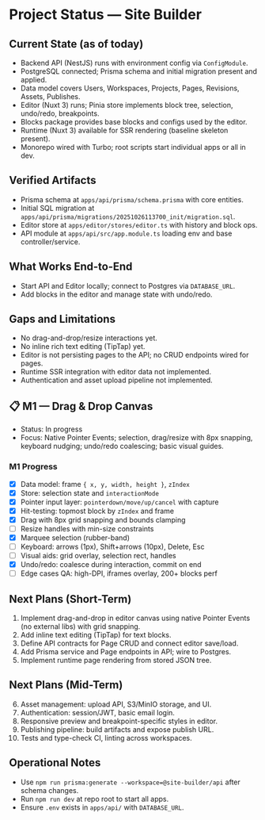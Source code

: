 # Project Status — Site Builder

## Current State (as of today)

- Backend API (NestJS) runs with environment config via `ConfigModule`.
- PostgreSQL connected; Prisma schema and initial migration present and applied.
- Data model covers Users, Workspaces, Projects, Pages, Revisions, Assets, Publishes.
- Editor (Nuxt 3) runs; Pinia store implements block tree, selection, undo/redo, breakpoints.
- Blocks package provides base blocks and configs used by the editor.
- Runtime (Nuxt 3) available for SSR rendering (baseline skeleton present).
- Monorepo wired with Turbo; root scripts start individual apps or all in dev.

## Verified Artifacts

- Prisma schema at `apps/api/prisma/schema.prisma` with core entities.
- Initial SQL migration at `apps/api/prisma/migrations/20251026113700_init/migration.sql`.
- Editor store at `apps/editor/stores/editor.ts` with history and block ops.
- API module at `apps/api/src/app.module.ts` loading env and base controller/service.

## What Works End-to-End

- Start API and Editor locally; connect to Postgres via `DATABASE_URL`.
- Add blocks in the editor and manage state with undo/redo.

## Gaps and Limitations

- No drag-and-drop/resize interactions yet.
- No inline rich text editing (TipTap) yet.
- Editor is not persisting pages to the API; no CRUD endpoints wired for pages.
- Runtime SSR integration with editor data not implemented.
- Authentication and asset upload pipeline not implemented.

## 📋 M1 — Drag & Drop Canvas

- Status: In progress
- Focus: Native Pointer Events; selection, drag/resize with 8px snapping, keyboard nudging; undo/redo coalescing; basic visual guides.

### M1 Progress
- [x] Data model: frame `{ x, y, width, height }`, `zIndex`
- [x] Store: selection state and `interactionMode`
- [x] Pointer input layer: `pointerdown/move/up/cancel` with capture
- [x] Hit-testing: topmost block by `zIndex` and frame
- [x] Drag with 8px grid snapping and bounds clamping
- [ ] Resize handles with min-size constraints
- [x] Marquee selection (rubber-band)
- [ ] Keyboard: arrows (1px), Shift+arrows (10px), Delete, Esc
- [ ] Visual aids: grid overlay, selection rect, handles
- [x] Undo/redo: coalesce during interaction, commit on end
- [ ] Edge cases QA: high-DPI, iframes overlay, 200+ blocks perf

## Next Plans (Short-Term)

1. Implement drag-and-drop in editor canvas using native Pointer Events (no external libs) with grid snapping.
2. Add inline text editing (TipTap) for text blocks.
3. Define API contracts for Page CRUD and connect editor save/load.
4. Add Prisma service and Page endpoints in API; wire to Postgres.
5. Implement runtime page rendering from stored JSON tree.

## Next Plans (Mid-Term)

6. Asset management: upload API, S3/MinIO storage, and UI.
7. Authentication: session/JWT, basic email login.
8. Responsive preview and breakpoint-specific styles in editor.
9. Publishing pipeline: build artifacts and expose publish URL.
10. Tests and type-check CI, linting across workspaces.

## Operational Notes

- Use `npm run prisma:generate --workspace=@site-builder/api` after schema changes.
- Run `npm run dev` at repo root to start all apps.
- Ensure `.env` exists in `apps/api/` with `DATABASE_URL`.
